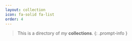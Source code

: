 ```yaml
---
layout: collection
icon: fa-solid fa-list
order: 4
---
```

> This is a directory of *my* __collections__.
{: .prompt-info }
